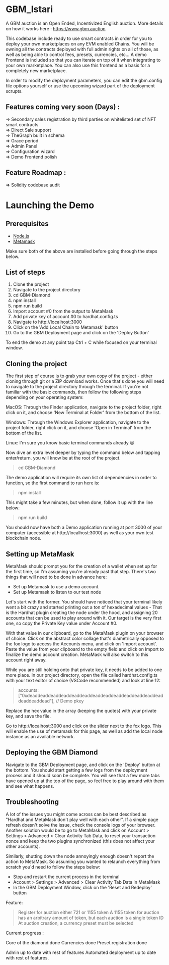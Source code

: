 # GBM_Istari

A GBM auction is an Open Ended, Incentivized English auction. More details on how it works here : https://www.gbm.auction      

This codebase include ready to use smart contracts in order for you to deploy your own marketplaces on any EVM enabled Chains. You will be owning all the contracts deployed with full admin rights on all of those, as well as being able to control fees, presets, currencies, etc... 
A demo Frontend is included so that you can iterate on top of it when integrating to your own marketplace. You can also use this frontend as a basis for a completely new marketplace.

In order to modify the deployment parameters, you can edit the gbm.config file options yourself or use the upcoming wizard part of the deployment scrupts.

## Features coming very soon (Days) : 
=> Secondary sales registration by third parties on whitelisted set of NFT smart contracts          
=> Direct Sale support                
=> TheGraph built in schema    
=> Grace period           
=> Admin Panel          
=> Configuration wizard          
=> Demo Frontend polish    

## Feature Roadmap :
=> Solidity codebase audit                

# Launching the Demo

## Prerequisites

- [Node.js](https://nodejs.org/en/download) 
- [Metamask](https://metamask.io/download/)

Make sure both of the above are installed before going through the steps below.

## List of steps

1) Clone the project
2) Navigate to the project directory
3) cd GBM-Diamond
4) npm install
5) npm run build
6) Import account #0 from the output to MetaMask
7) Add private key of account #0 to hardhat.config.ts
8) Navigate to http://localhost:3000
9) Click on the 'Add Local Chain to Metamask' button
10) Go to the GBM Deployment page and click on the 'Deploy Button'

To end the demo at any point tap Ctrl + C while focused on your terminal window. 
## Cloning the project

The first step of course is to grab your own copy of the project - either cloning through git or a ZIP download works. Once that's done you will need to navigate to the project directory through the terminal. If you're not familiar with the basic commands, then follow the following steps depending on your operating system: 

MacOS: Through the Finder application, navigate to the project folder, right click on it, and choose 'New Terminal at Folder' from the bottom of the list.

Windows: Through the Windows Explorer application, navigate to the project folder, right click on it, and choose 'Open in Terminal' from the bottom of the list.

Linux: I'm sure you know basic terminal commands already 😉

Now dive an extra level deeper by typing the command below and tapping enter/return. you will know be at the root of the project. 

> cd GBM-Diamond  

The demo application will require its own list of dependencies in order to function, so the first command to run here is:

> npm install

This might take a few minutes, but when done, follow it up with the line below:

> npm run build

You should now have both a Demo application running at port 3000 of your computer (accessible at http://localhost:3000) as well as your own test blockchain node. 
## Setting up MetaMask

MetaMask should prompt you for the creation of a wallet when set up for the first time, so I'm assuming you're already past that step. There's two things that will need to be done in advance here: 

- Set up Metamask to use a demo account. 
- Set up Metamask to listen to our test node

Let's start with the former. You should have noticed that your terminal likely went a bit crazy and started printing out a ton of hexadecimal values - That is the Hardhat plugin creating the node under the hood, and assigning 20 accounts that can be used to play around with it. Our target is the very first one, so copy the Private Key value under Account #0.

With that value in our clipboard, go to the MetaMask plugin on your browser of choice. Click on the abstract color collage that's diametrically opposed to the fox logo to access the Accounts menu, and click on 'Import account'. Paste the value from your clipboard to the empty field and click on Import to finalize the demo account creation. MetaMask will also switch to this account right away. 

While you are still holding onto that private key, it needs to be added to one more place. In our project directory, open the file called hardhat.config.ts with your text editor of choice (VSCode recommended) and look at line 12:

> accounts: ["0xdeaddeaddeaddeaddeaddeaddeaddeaddeaddeaddeaddeaddeaddeaddeaddead"], // Demo pkey

Replace the hex value in the array (keeping the quotes) with your private key, and save the file. 

Go to http://localhost:3000 and click on the slider next to the fox logo. This will enable the use of metamask for this page, as well as add the local node instance as an available network. 

## Deploying the GBM Diamond

Navigate to the GBM Deployment page, and click on the 'Deploy' button at the bottom. You should start getting a few logs from the deployment process and it should soon be complete. You will see that a few more tabs have opened up at the top of the page, so feel free to play around with them and see what happens. 

## Troubleshooting
 
A lot of the issues you might come across can be best described as "Hardhat and MetaMask don't play well with each other". If a simple page refresh doesn't solve the issue, check the console logs of your browser. 
Another solution would be to go to MetaMask and click on Account > Settings > Advanced > Clear Activity Tab Data, to reset your transaction nonce and keep the two plugins synchronized (this does not affect your other accounts).

Similarly, shutting down the node annoyingly enough doesn't report the action to MetaMask. So assuming you wanted to relaunch everything from scratch you'd need to follow the steps below:

- Stop and restart the current process in the terminal
- Account > Settings > Advanced > Clear Activity Tab Data in MetaMask
- In the GBM Deployment Window, click on the 'Reset and Redeploy' button

Feature: 


>Register for auction either 721 or 1155 token
>A 1155 token for auction has an arbitrary amount of token, but each auction is a single token ID
>At auction creation, a currency preset must be selected


Current progress : 

Core of the diamond done
Currencies done
Preset registration done


Admin up to date with rest of features
Automated deployment up to date with rest of features.
